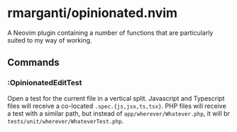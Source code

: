 # rmarganti/opinionated.nvim

A Neovim plugin containing a number of functions that are particularly suited to my way of working.

## Commands

### :OpinionatedEditTest

Open a test for the current file in a vertical split. Javascript and Typescript
files will receive a co-located `.spec.{js,jsx,ts,tsx}`. PHP files will receive
a test with a similar path, but instead of `app/wherever/Whatever.php`, it will
br `tests/unit/wherever/WhateverTest.php`.
